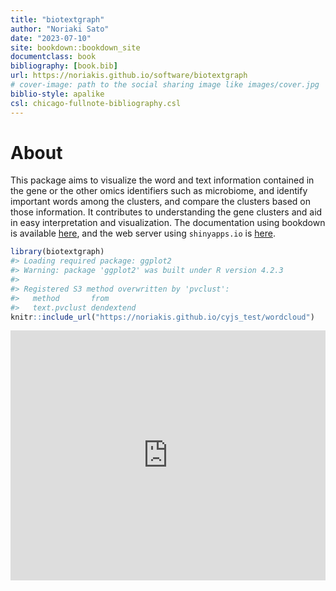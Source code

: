```yaml
--- 
title: "biotextgraph"
author: "Noriaki Sato"
date: "2023-07-10"
site: bookdown::bookdown_site
documentclass: book
bibliography: [book.bib]
url: https://noriakis.github.io/software/biotextgraph
# cover-image: path to the social sharing image like images/cover.jpg
biblio-style: apalike
csl: chicago-fullnote-bibliography.csl
---
```


# About

This package aims to visualize the word and text information contained in the gene or the other omics identifiers such as microbiome, and identify important words among the clusters, and compare the clusters based on those information. It contributes to understanding the gene clusters and aid in easy interpretation and visualization. The documentation using bookdown is available [here](https://noriakis.github.io/software/biotextgraph), and the web server using `shinyapps.io` is [here](https://nsato.shinyapps.io/biotextgraphweb/).





```r
library(biotextgraph)
#> Loading required package: ggplot2
#> Warning: package 'ggplot2' was built under R version 4.2.3
#> 
#> Registered S3 method overwritten by 'pvclust':
#>   method       from      
#>   text.pvclust dendextend
knitr::include_url("https://noriakis.github.io/cyjs_test/wordcloud")
```

<iframe src="https://noriakis.github.io/cyjs_test/wordcloud" width="100%" height="400px" data-external="1" style="border: none;"></iframe>
